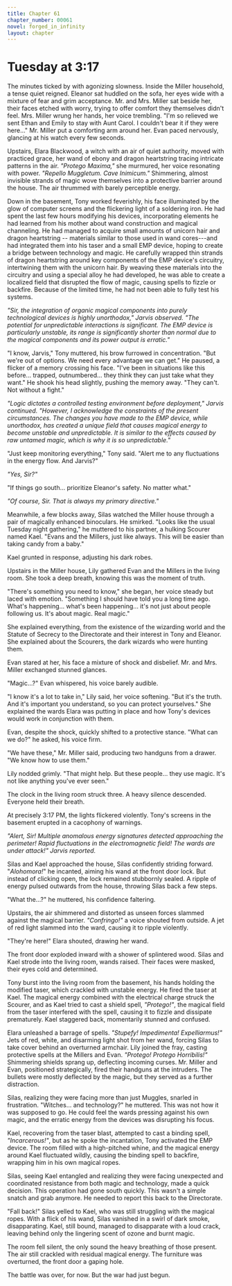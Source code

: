 ```yaml
---
title: Chapter 61
chapter_number: 00061
novel: forged_in_infinity
layout: chapter
---
```


# **Tuesday at 3:17**

The minutes ticked by with agonizing slowness. Inside the Miller
household, a tense quiet reigned. Eleanor sat huddled on the sofa, her
eyes wide with a mixture of fear and grim acceptance. Mr. and Mrs.
Miller sat beside her, their faces etched with worry, trying to offer
comfort they themselves didn't feel. Mrs. Miller wrung her hands, her
voice trembling. "I'm so relieved we sent Ethan and Emily to stay with
Aunt Carol. I couldn't bear it if they were here..." Mr. Miller put a
comforting arm around her. Evan paced nervously, glancing at his watch
every few seconds.

Upstairs, Elara Blackwood, a witch with an air of quiet authority, moved
with practiced grace, her wand of ebony and dragon heartstring tracing
intricate patterns in the air. *"Protego Maxima,"* she murmured, her
voice resonating with power. *"Repello Muggletum. Cave Inimicum."*
Shimmering, almost invisible strands of magic wove themselves into a
protective barrier around the house. The air thrummed with barely
perceptible energy.

Down in the basement, Tony worked feverishly, his face illuminated by
the glow of computer screens and the flickering light of a soldering
iron. He had spent the last few hours modifying his devices,
incorporating elements he had learned from his mother about wand
construction and magical channeling. He had managed to acquire small
amounts of unicorn hair and dragon heartstring -- materials similar to
those used in wand cores---and had integrated them into his taser and a
small EMP device, hoping to create a bridge between technology and
magic. He carefully wrapped thin strands of dragon heartstring around
key components of the EMP device\'s circuitry, intertwining them with
the unicorn hair. By weaving these materials into the circuitry and
using a special alloy he had developed, he was able to create a
localized field that disrupted the flow of magic, causing spells to
fizzle or backfire. Because of the limited time, he had not been able to
fully test his systems.

*"Sir, the integration of organic magical components into purely
technological devices is highly unorthodox," Jarvis observed. "The
potential for unpredictable interactions is significant. The EMP device
is particularly unstable, its range is significantly shorter than normal
due to the magical components and its power output is erratic."*

"I know, Jarvis," Tony muttered, his brow furrowed in concentration.
"But we're out of options. We need every advantage we can get." He
paused, a flicker of a memory crossing his face. "I've been in
situations like this before... trapped, outnumbered... they think they
can just take what they want." He shook his head slightly, pushing the
memory away. "They can't. Not without a fight."

*"Logic dictates a controlled testing environment before deployment,"
Jarvis continued. "However, I acknowledge the constraints of the present
circumstances. The changes you have made to the EMP device, while
unorthodox, has created a unique field that causes magical energy to
become unstable and unpredictable. It is similar to the effects caused
by raw untamed magic, which is why it is so unpredictable."*

"Just keep monitoring everything," Tony said. "Alert me to any
fluctuations in the energy flow. And Jarvis?"

*"Yes, Sir?"*

"If things go south... prioritize Eleanor's safety. No matter what."

*"Of course, Sir. That is always my primary directive."*

Meanwhile, a few blocks away, Silas watched the Miller house through a
pair of magically enhanced binoculars. He smirked. "Looks like the usual
Tuesday night gathering," he muttered to his partner, a hulking Scourer
named Kael. "Evans and the Millers, just like always. This will be
easier than taking candy from a baby."

Kael grunted in response, adjusting his dark robes.

Upstairs in the Miller house, Lily gathered Evan and the Millers in the
living room. She took a deep breath, knowing this was the moment of
truth.

"There's something you need to know," she began, her voice steady but
laced with emotion. "Something I should have told you a long time ago.
What's happening... what's been happening... it's not just about people
following us. It's about magic. Real magic."

She explained everything, from the existence of the wizarding world and
the Statute of Secrecy to the Directorate and their interest in Tony and
Eleanor. She explained about the Scourers, the dark wizards who were
hunting them.

Evan stared at her, his face a mixture of shock and disbelief. Mr. and
Mrs. Miller exchanged stunned glances.

"Magic...?" Evan whispered, his voice barely audible.

"I know it's a lot to take in," Lily said, her voice softening. "But
it's the truth. And it's important you understand, so you can protect
yourselves." She explained the wards Elara was putting in place and how
Tony's devices would work in conjunction with them.

Evan, despite the shock, quickly shifted to a protective stance. "What
can we do?" he asked, his voice firm.

"We have these," Mr. Miller said, producing two handguns from a drawer.
"We know how to use them."

Lily nodded grimly. "That might help. But these people... they use
magic. It's not like anything you've ever seen."

The clock in the living room struck three. A heavy silence descended.
Everyone held their breath.

At precisely 3:17 PM, the lights flickered violently. Tony's screens in
the basement erupted in a cacophony of warnings.

*"Alert, Sir! Multiple anomalous energy signatures detected approaching
the perimeter! Rapid fluctuations in the electromagnetic field! The
wards are under attack!" Jarvis reported.*

Silas and Kael approached the house, Silas confidently striding forward.
"*Alohomora!*" he incanted, aiming his wand at the front door lock. But
instead of clicking open, the lock remained stubbornly sealed. A ripple
of energy pulsed outwards from the house, throwing Silas back a few
steps.

"What the...?" he muttered, his confidence faltering.

Upstairs, the air shimmered and distorted as unseen forces slammed
against the magical barrier. *"Confringo!"* a voice shouted from
outside. A jet of red light slammed into the ward, causing it to ripple
violently.

"They're here!" Elara shouted, drawing her wand.

The front door exploded inward with a shower of splintered wood. Silas
and Kael strode into the living room, wands raised. Their faces were
masked, their eyes cold and determined.

Tony burst into the living room from the basement, his hands holding the
modified taser, which crackled with unstable energy. He fired the taser
at Kael. The magical energy combined with the electrical charge struck
the Scourer, and as Kael tried to cast a shield spell, *"Protego!"*, the
magical field from the taser interfered with the spell, causing it to
fizzle and dissipate prematurely. Kael staggered back, momentarily
stunned and confused.

Elara unleashed a barrage of spells. *"Stupefy! Impedimenta!
Expelliarmus!"* Jets of red, white, and disarming light shot from her
wand, forcing Silas to take cover behind an overturned armchair. Lily
joined the fray, casting protective spells at the Millers and Evan.
*"Protego! Protego Horribilis!"* Shimmering shields sprang up,
deflecting incoming curses. Mr. Miller and Evan, positioned
strategically, fired their handguns at the intruders. The bullets were
mostly deflected by the magic, but they served as a further distraction.

Silas, realizing they were facing more than just Muggles, snarled in
frustration. "Witches... and technology?" he muttered. This was not how
it was supposed to go. He could feel the wards pressing against his own
magic, and the erratic energy from the devices was disrupting his focus.

Kael, recovering from the taser blast, attempted to cast a binding
spell, *"Incarcerous!"*, but as he spoke the incantation, Tony activated
the EMP device. The room filled with a high-pitched whine, and the
magical energy around Kael fluctuated wildly, causing the binding spell
to backfire, wrapping him in his own magical ropes.

Silas, seeing Kael entangled and realizing they were facing unexpected
and coordinated resistance from both magic and technology, made a quick
decision. This operation had gone south quickly. This wasn\'t a simple
snatch and grab anymore. He needed to report this back to the
Directorate.

"Fall back!" Silas yelled to Kael, who was still struggling with the
magical ropes. With a flick of his wand, Silas vanished in a swirl of
dark smoke, disapparating. Kael, still bound, managed to disapparate
with a loud crack, leaving behind only the lingering scent of ozone and
burnt magic.

The room fell silent, the only sound the heavy breathing of those
present. The air still crackled with residual magical energy. The
furniture was overturned, the front door a gaping hole.

The battle was over, for now. But the war had just begun.
